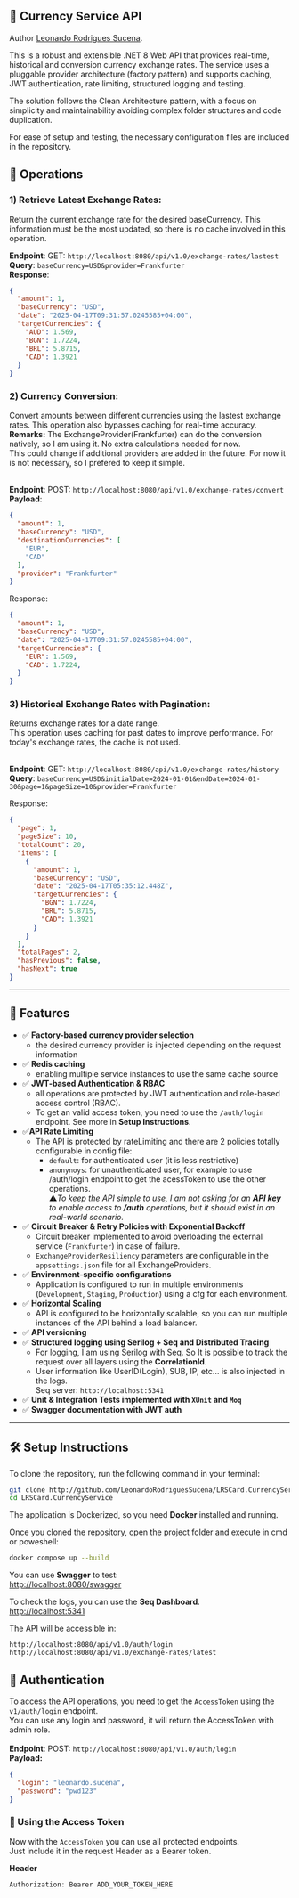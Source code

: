 ﻿## 💱 Currency Service API

Author <a href="https://www.linkedin.com/in/leonardorodriguessucena/" target="_blank">Leonardo Rodrigues Sucena</a>. 

This is a robust and extensible .NET 8 Web API that provides real-time, historical and conversion currency exchange rates. 
The service uses a pluggable provider architecture (factory pattern) and supports caching, JWT authentication, rate limiting, structured logging and testing.

The solution follows the Clean Architecture pattern, with a focus on simplicity and maintainability avoiding complex folder structures and code duplication.

For ease of setup and testing, the necessary configuration files are included in the repository.


## 🚀 Operations
<h3>1) Retrieve Latest Exchange Rates:</h3>
Return the current exchange rate for the desired baseCurrency. 
This information must be the most updated, so there is no cache involved in this operation.

**Endpoint**: GET: `http://localhost:8080/api/v1.0/exchange-rates/lastest` </br>
**Query**: `baseCurrency=USD&provider=Frankfurter` </br>
**Response**: 
```json
{
  "amount": 1,
  "baseCurrency": "USD",
  "date": "2025-04-17T09:31:57.0245585+04:00",
  "targetCurrencies": {
    "AUD": 1.569,
    "BGN": 1.7224,
    "BRL": 5.8715,
    "CAD": 1.3921
  }
}
```

<h3>2) Currency Conversion:</h3>
Convert amounts between different currencies using the lastest exchange rates.
This operation also bypasses caching for real-time accuracy.</br>
<b>Remarks:</b>
The ExchangeProvider(Frankfurter) can do the conversion natively, so I am using it. No extra calculations needed for now.</br>
This could change if additional providers are added in the future.
For now it is not necessary, so I prefered to keep it simple.</br></br>

**Endpoint**: POST: `http://localhost:8080/api/v1.0/exchange-rates/convert` </br>
**Payload**: 
```json
{
  "amount": 1,
  "baseCurrency": "USD",
  "destinationCurrencies": [
    "EUR",
    "CAD"
  ],
  "provider": "Frankfurter"
}
```

Response: 
```json
{
  "amount": 1,
  "baseCurrency": "USD",
  "date": "2025-04-17T09:31:57.0245585+04:00",
  "targetCurrencies": {
    "EUR": 1.569,
    "CAD": 1.7224,
  }
}
```

<h3>3) Historical Exchange Rates with Pagination:</h3>
Returns exchange rates for a date range. <br>
This operation uses caching for past dates to improve performance.
For today's exchange rates, the cache is not used.</br></br>

**Endpoint**: GET: `http://localhost:8080/api/v1.0/exchange-rates/history` <br/>
**Query**: `baseCurrency=USD&initialDate=2024-01-01&endDate=2024-01-30&page=1&pageSize=10&provider=Frankfurter`

Response:
```json
{
  "page": 1,
  "pageSize": 10,
  "totalCount": 20,
  "items": [
    {
      "amount": 1,
      "baseCurrency": "USD",
      "date": "2025-04-17T05:35:12.448Z",
      "targetCurrencies": {
        "BGN": 1.7224,
        "BRL": 5.8715,
        "CAD": 1.3921
      }
    }
  ],
  "totalPages": 2,
  "hasPrevious": false,
  "hasNext": true
}
```
---

## 🚀 Features

- ✅ **Factory-based currency provider selection**</br>  
  - the desired currency provider is injected depending on the request information
- ✅ **Redis caching**<br>
  - enabling multiple service instances to use the same cache source
- ✅ **JWT-based Authentication & RBAC**
  - all operations are protected by JWT authentication and role-based access control (RBAC). 
  - To get an valid access token, you need to use the `/auth/login` endpoint. See more in <b>Setup Instructions</b>.
- ✅**API Rate Limiting**
  - The API is protected by rateLimiting and there are 2 policies totally configurable in config file:<br>
    - `default`: for authenticated user (it is less restrictive)<br>
    - `anonynoys`: for unauthenticated user, for example to use /auth/login endpoint to get the acessToken to use the other operations.<br>
    ⚠️<i>To keep the API simple to use, I am not asking for an <b>API key</b> to enable access to <b>/auth</b> operations, but it should exist in an real-world scenario.</i>
- ✅ **Circuit Breaker & Retry Policies with Exponential Backoff**
  - Circuit breaker implemented to avoid overloading the external service (`Frankfurter`) in case of failure.
  - `ExchangeProviderResiliency` parameters are configurable in the `appsettings.json` file for all ExchangeProviders.
- ✅ **Environment-specific configurations**
  - Application is configured to run in multiple environments (`Development`, `Staging`, `Production`) using a cfg for each environment.
- ✅ **Horizontal Scaling**
  -  API is configured to be horizontally scalable, so you can run multiple instances of the API behind a load balancer.
- ✅ **API versioning**
- ✅ **Structured logging using Serilog + Seq and Distributed Tracing**
  - For logging, I am using Serilog with Seq. So It is possible to track the request over all layers using the **CorrelationId**.<br>
  - User information like UserID(Login), SUB, IP, etc... is also injected in the logs. </br>
  Seq server: `http://localhost:5341`
- ✅ **Unit & Integration Tests implemented with `XUnit` and `Moq`**
- ✅ **Swagger documentation with JWT auth**

---

## 🛠️ Setup Instructions
To clone the repository, run the following command in your terminal:
```bash
git clone http://github.com/LeonardoRodriguesSucena/LRSCard.CurrencyService.git
cd LRSCard.CurrencyService
```

The application is Dockerized, so you need <b>Docker</b> installed and running.

Once you cloned the repository, open the project folder and execute in cmd or poweshell:
```bash
docker compose up --build
```
You can use **Swagger** to test:<br>
<a href="http://localhost:8080/swagger" target="_blank">
         http://localhost:8080/swagger</a><br>    

To check the logs, you can use the **Seq Dashboard**. <br>
<a href="http://localhost:5341" target="_blank"> http://localhost:5341</a><br>

The API will be accessible in:<br>

`http://localhost:8080/api/v1.0/auth/login` 
<br>
`http://localhost:8080/api/v1.0/exchange-rates/latest`

## 🔐 Authentication

To access the API operations, you need to get the `AccessToken` using the `v1/auth/login` endpoint. <br>
You can use any login and password, it will return the AccessToken with admin role.<br><br>
**Endpoint**: POST:  `http://localhost:8080/api/v1.0/auth/login` <br>
**Payload:**
```json
{
  "login": "leonardo.sucena",
  "password": "pwd123"
}
```

### 🔑 Using the Access Token ###
Now with the `AccessToken` you can use all protected endpoints.</br>
Just include it in the request Header as a Bearer token.<br>

**Header**
```javascript
Authorization: Bearer ADD_YOUR_TOKEN_HERE
```




